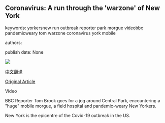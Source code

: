 ## Coronavirus: A run through the 'warzone' of New York

keywords: yorkersnew run outbreak reporter park morgue videobbc pandemicweary tom warzone coronavirus york mobile

authors: 

publish date: None

![](https://ichef.bbci.co.uk/news/1024/branded_news/11EA6/production/_111828337_p089qqkg.jpg)

[中文翻译](Coronavirus%3A%20A%20run%20through%20the%20%27warzone%27%20of%20New%20York_zh.md)

[Original Article](https://www.bbc.com/news/world-us-canada-52319184)

Video

BBC Reporter Tom Brook goes for a jog around Central Park, encountering a "huge" mobile morgue, a field hospital and pandemic-weary New Yorkers.

New York is the epicentre of the Covid-19 outbreak in the US.